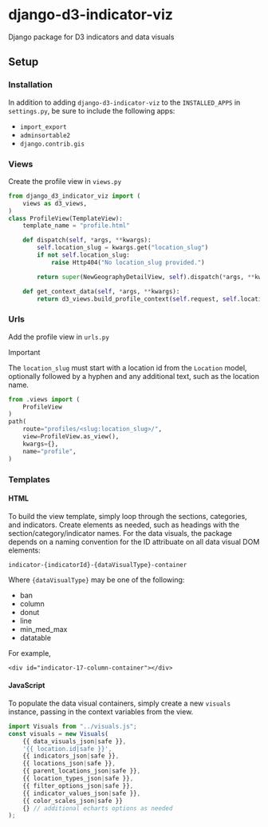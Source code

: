 # django-d3-indicator-viz
Django package for D3 indicators and data visuals

## Setup

### Installation
In addition to adding ```django-d3-indicator-viz``` to the ```INSTALLED_APPS``` in ```settings.py```, be sure to include the following apps:
- ```import_export```
- ```adminsortable2```
- ```django.contrib.gis```

### Views
Create the profile view in  ```views.py```

```python
from django_d3_indicator_viz import (
    views as d3_views,
)
class ProfileView(TemplateView):
    template_name = "profile.html"

    def dispatch(self, *args, **kwargs):
        self.location_slug = kwargs.get("location_slug")
        if not self.location_slug:
            raise Http404("No location_slug provided.")

        return super(NewGeographyDetailView, self).dispatch(*args, **kwargs)

    def get_context_data(self, *args, **kwargs):
        return d3_views.build_profile_context(self.request, self.location_slug)
```

### Urls
Add the profile view in ```urls.py```
> [!IMPORTANT]
> The ```location_slug``` must start with a location id from the ```Location``` model, optionally followed by a hyphen and any additional text, such as the location name.

```python
from .views import (
    ProfileView
)
path(
    route="profiles/<slug:location_slug>/",
    view=ProfileView.as_view(),
    kwargs={},
    name="profile",
)
```

### Templates

#### HTML
To build the view template, simply loop through the sections, categories, and indicators. Create elements as needed, such as headings with the section/category/indicator names. For the data visuals, the package depends on a naming convention for the ID attribuate on all data visual DOM elements:

```indicator-{indicatorId}-{dataVisualType}-container```

Where ```{dataVisualType}``` may be one of the following:
- ban
- column
- donut
- line
- min_med_max
- datatable

For example,

```<div id="indicator-17-column-container"></div>```

#### JavaScript
To populate the data visual containers, simply create a new ```visuals``` instance, passing in the context variables from the view.
```javascript
import Visuals from "../visuals.js";
const visuals = new Visuals(
    {{ data_visuals_json|safe }},
    '{{ location.id|safe }}',
    {{ indicators_json|safe }},
    {{ locations_json|safe }},
    {{ parent_locations_json|safe }},
    {{ location_types_json|safe }},
    {{ filter_options_json|safe }},
    {{ indicator_values_json|safe }},
    {{ color_scales_json|safe }}
    {} // additional echarts options as needed
);
```

